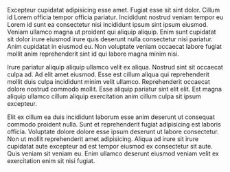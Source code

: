 Excepteur cupidatat adipisicing esse amet. Fugiat esse sit sint dolor. Cillum id Lorem officia tempor officia pariatur. Incididunt nostrud veniam tempor eu Lorem id sunt ea consectetur nisi incididunt ipsum sint ipsum eiusmod. Veniam ullamco magna ut proident qui aliquip aliquip. Enim sunt cupidatat sit dolor irure eiusmod irure quis deserunt nulla consectetur nisi pariatur. Anim cupidatat in eiusmod eu. Non voluptate veniam occaecat labore fugiat mollit anim reprehenderit sint id qui labore magna minim nisi.

Irure pariatur aliquip aliquip ullamco velit ex aliqua. Nostrud sint sit occaecat culpa ad. Ad elit amet eiusmod. Esse est cillum aliqua qui reprehenderit mollit duis culpa incididunt minim velit ullamco. Reprehenderit occaecat dolore nostrud commodo mollit. Esse aliquip pariatur sint elit elit. Est magna aliquip ullamco cillum aliquip exercitation anim cillum culpa sit ipsum excepteur.

Elit ex cillum ea duis incididunt laborum esse anim deserunt ut consequat commodo proident nulla. Sunt et reprehenderit fugiat adipisicing est laboris officia. Voluptate dolore dolore esse ipsum deserunt ut labore consectetur. Non ut mollit reprehenderit amet adipisicing. Aliqua ad irure sit irure cupidatat aute excepteur ad est tempor eiusmod ex consectetur sit aute. Quis veniam sit veniam eu. Enim ullamco deserunt eiusmod veniam velit ex exercitation enim sit nisi fugiat.